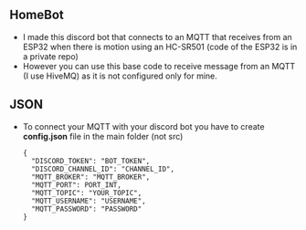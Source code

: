 ## HomeBot
- I made this discord bot that connects to an MQTT that receives from an ESP32 when there is motion using an HC-SR501 (code of the ESP32 is in a private repo)
- However you can use this base code to receive message from an MQTT (I use HiveMQ) as it is not configured only for mine.

## JSON
- To connect your MQTT with your discord bot you have to create **config.json** file in the main folder (not src)
  ```
  {
    "DISCORD_TOKEN": "BOT_TOKEN",
    "DISCORD_CHANNEL_ID": "CHANNEL_ID",
    "MQTT_BROKER": "MQTT_BROKER",
    "MQTT_PORT": PORT_INT,
    "MQTT_TOPIC": "YOUR_TOPIC",
    "MQTT_USERNAME": "USERNAME",
    "MQTT_PASSWORD": "PASSWORD"
  }
```
